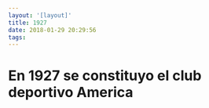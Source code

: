 ```yaml
---
layout: '[layout]'
title: 1927
date: 2018-01-29 20:29:56
tags:
---
```


# En 1927 se constituyo el club deportivo America
